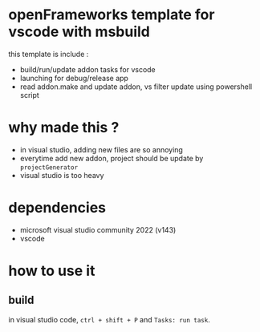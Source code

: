 # openFrameworks template for vscode with msbuild

this template is include :
- build/run/update addon tasks for vscode 
- launching for debug/release app
- read addon.make and update addon, vs filter update using powershell script

# why made this ?
- in visual studio, adding new files are so annoying
- everytime add new addon, project should be update by `projectGenerator`
- visual studio is too heavy

# dependencies
- microsoft visual studio community 2022 (v143)
- vscode

# how to use it
## build 
in visual studio code, `ctrl + shift + P` and `Tasks: run task`. 